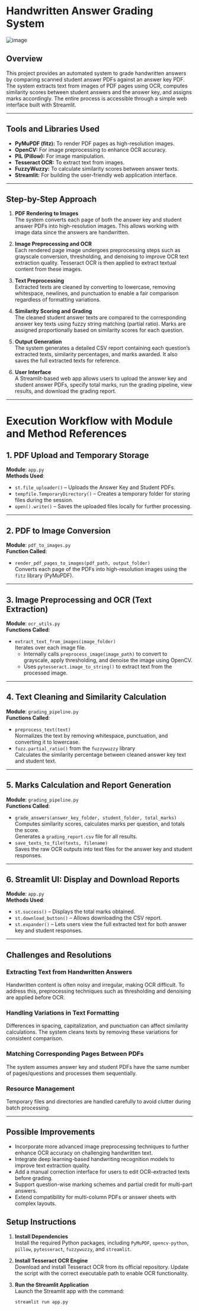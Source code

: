 # Handwritten Answer Grading System

![image](https://github.com/user-attachments/assets/14706e6c-49db-42d0-b039-560293dc364f)

## Overview

This project provides an automated system to grade handwritten answers by comparing scanned student answer PDFs against an answer key PDF. The system extracts text from images of PDF pages using OCR, computes similarity scores between student answers and the answer key, and assigns marks accordingly. The entire process is accessible through a simple web interface built with Streamlit.

---

## Tools and Libraries Used

- **PyMuPDF (fitz):** To render PDF pages as high-resolution images.
- **OpenCV:** For image preprocessing to enhance OCR accuracy.
- **PIL (Pillow):** For image manipulation.
- **Tesseract OCR:** To extract text from images.
- **FuzzyWuzzy:** To calculate similarity scores between answer texts.
- **Streamlit:** For building the user-friendly web application interface.

---

## Step-by-Step Approach

1. **PDF Rendering to Images**  
   The system converts each page of both the answer key and student answer PDFs into high-resolution images. This allows working with image data since the answers are handwritten.

2. **Image Preprocessing and OCR**  
   Each rendered page image undergoes preprocessing steps such as grayscale conversion, thresholding, and denoising to improve OCR text extraction quality. Tesseract OCR is then applied to extract textual content from these images.

3. **Text Preprocessing**  
   Extracted texts are cleaned by converting to lowercase, removing whitespace, newlines, and punctuation to enable a fair comparison regardless of formatting variations.

4. **Similarity Scoring and Grading**  
   The cleaned student answer texts are compared to the corresponding answer key texts using fuzzy string matching (partial ratio). Marks are assigned proportionally based on similarity scores for each question.

5. **Output Generation**  
   The system generates a detailed CSV report containing each question’s extracted texts, similarity percentages, and marks awarded. It also saves the full extracted texts for reference.

6. **User Interface**  
   A Streamlit-based web app allows users to upload the answer key and student answer PDFs, specify total marks, run the grading pipeline, view results, and download the grading report.

---
# Execution Workflow with Module and Method References

## 1. PDF Upload and Temporary Storage
**Module**: `app.py`  
**Methods Used**:
- `st.file_uploader()` – Uploads the Answer Key and Student PDFs.
- `tempfile.TemporaryDirectory()` – Creates a temporary folder for storing files during the session.
- `open().write()` – Saves the uploaded files locally for further processing.

---

## 2. PDF to Image Conversion
**Module**: `pdf_to_images.py`  
**Function Called**:
- `render_pdf_pages_to_images(pdf_path, output_folder)`  
  Converts each page of the PDFs into high-resolution images using the `fitz` library (PyMuPDF).

---

## 3. Image Preprocessing and OCR (Text Extraction)
**Module**: `ocr_utils.py`  
**Functions Called**:
- `extract_text_from_images(image_folder)`  
  Iterates over each image file.
  - Internally calls `preprocess_image(image_path)` to convert to grayscale, apply thresholding, and denoise the image using OpenCV.
  - Uses `pytesseract.image_to_string()` to extract text from the processed image.

---

## 4. Text Cleaning and Similarity Calculation
**Module**: `grading_pipeline.py`  
**Functions Called**:
- `preprocess_text(text)`  
  Normalizes the text by removing whitespace, punctuation, and converting it to lowercase.
- `fuzz.partial_ratio()` from the `fuzzywuzzy` library  
  Calculates the similarity percentage between cleaned answer key text and student text.

---

## 5. Marks Calculation and Report Generation
**Module**: `grading_pipeline.py`  
**Functions Called**:
- `grade_answers(answer_key_folder, student_folder, total_marks)`  
  Computes similarity scores, calculates marks per question, and totals the score.  
  Generates a `grading_report.csv` file for all results.
- `save_texts_to_file(texts, filename)`  
  Saves the raw OCR outputs into text files for the answer key and student responses.

---

## 6. Streamlit UI: Display and Download Reports
**Module**: `app.py`  
**Methods Used**:
- `st.success()` – Displays the total marks obtained.
- `st.download_button()` – Allows downloading the CSV report.
- `st.expander()` – Lets users view the full extracted text for both answer key and student responses.


---

## Challenges and Resolutions

### Extracting Text from Handwritten Answers
Handwritten content is often noisy and irregular, making OCR difficult. To address this, preprocessing techniques such as thresholding and denoising are applied before OCR.

### Handling Variations in Text Formatting
Differences in spacing, capitalization, and punctuation can affect similarity calculations. The system cleans texts by removing these variations for consistent comparison.

### Matching Corresponding Pages Between PDFs
The system assumes answer key and student PDFs have the same number of pages/questions and processes them sequentially.

### Resource Management
Temporary files and directories are handled carefully to avoid clutter during batch processing.

---

## Possible Improvements

- Incorporate more advanced image preprocessing techniques to further enhance OCR accuracy on challenging handwritten text.
- Integrate deep learning-based handwriting recognition models to improve text extraction quality.
- Add a manual correction interface for users to edit OCR-extracted texts before grading.
- Support question-wise marking schemes and partial credit for multi-part answers.
- Extend compatibility for multi-column PDFs or answer sheets with complex layouts.


## Setup Instructions

1. **Install Dependencies**  
   Install the required Python packages, including `PyMuPDF`, `opencv-python`, `pillow`, `pytesseract`, `fuzzywuzzy`, and `streamlit`.

2. **Install Tesseract OCR Engine**  
   Download and install Tesseract OCR from its official repository. Update the script with the correct executable path to enable OCR functionality.

3. **Run the Streamlit Application**  
   Launch the Streamlit app with the command:  
   ```bash
   streamlit run app.py
